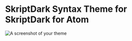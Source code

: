 # SkriptDark Syntax Theme for SkriptDark for Atom

![A screenshot of your theme](https://imgur.com/HAk112g)
